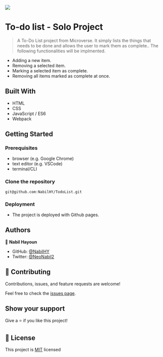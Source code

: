 ![](https://img.shields.io/badge/Microverse-blueviolet)

# To-do list - Solo Project

> A To-Do List project from Microverse.  It simply lists the things that needs to be done and allows the user to mark them as complete..
> The following functionalities will be implmented.
- Adding a new item.
- Removing a selected item.
- Marking a selected item as complete.
- Removing all items marked as complete at once.


## Built With

- HTML
- CSS
- JavaScript / ES6
- Webpack


## Getting Started


### Prerequisites
- browser (e.g. Google Chrome)
- text editor (e.g. VSCode)
- terminal/CLI

### Clone the repository

```
git@github.com:NabilHY/TodoList.git
```

### Deployment

- The project is deployed with Github pages.



## Authors

👤 **Nabil Hayoun**

- GitHub: [@NabilHY](https://github.com/NabilHY)
- Twitter: [@NeoNabil2](https://twitter.com/NeoNabil2)

## 🤝 Contributing

Contributions, issues, and feature requests are welcome!

Feel free to check the [issues page](../../issues/).

## Show your support

Give a ⭐️ if you like this project!


## 📝 License

This project is [MIT](./MIT.md) licensed